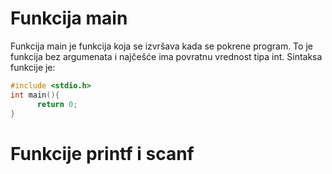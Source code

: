 # Funkcija main

Funkcija main je funkcija koja se izvršava kada se pokrene program. To je funkcija bez argumenata i najčešće ima povratnu vrednost tipa int. Sintaksa funkcije je:

```c
#include <stdio.h>
int main(){     
      return 0;
}
```

# Funkcije printf i scanf
